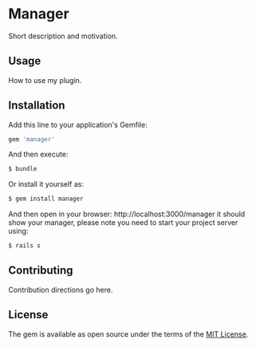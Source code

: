 # Manager
Short description and motivation.

## Usage
How to use my plugin.

## Installation
Add this line to your application's Gemfile:

```ruby
gem 'manager'
```

And then execute:
```bash
$ bundle
```

Or install it yourself as:
```bash
$ gem install manager
```

And then open in your browser:
http://localhost:3000/manager
it should show your manager, please note you need to start your project server
using:
```bash
$ rails s
```

## Contributing
Contribution directions go here.

## License
The gem is available as open source under the terms of the [MIT License](http://opensource.org/licenses/MIT).
